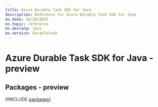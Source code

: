 ```yaml
---
title: Azure Durable Task SDK for Java
description: Reference for Azure Durable Task SDK for Java
ms.date: 10/28/2025
ms.topic: reference
ms.devlang: java
ms.service: durabletask
---
```

# Azure Durable Task SDK for Java - preview
## Packages - preview
[!INCLUDE [packages](durable-task-index.md)]